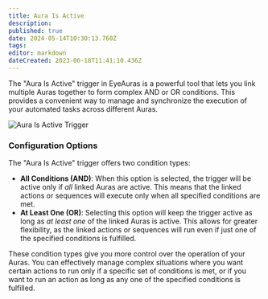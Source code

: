 ```yaml
---
title: Aura Is Active
description: 
published: true
date: 2024-05-14T10:30:13.760Z
tags: 
editor: markdown
dateCreated: 2023-06-18T11:41:10.436Z
---
```


The "Aura Is Active" trigger in EyeAuras is a powerful tool that lets you link multiple Auras together to form complex AND or OR conditions. This provides a convenient way to manage and synchronize the execution of your automated tasks across different Auras.

![Aura Is Active Trigger](https://s3.eyeauras.net/media/2024/05/EyeAuras_83uLM0FmkdR4pgvJ.png)

### **Configuration Options**

The "Aura Is Active" trigger offers two condition types:

-   **All Conditions (AND)**: When this option is selected, the trigger will be active only if *all* linked Auras are active. This means that the linked actions or sequences will execute only when all specified conditions are met.
-   **At Least One (OR)**: Selecting this option will keep the trigger active as long as *at least one* of the linked Auras is active. This allows for greater flexibility, as the linked actions or sequences will run even if just one of the specified conditions is fulfilled.

These condition types give you more control over the operation of your Auras. You can effectively manage complex situations where you want certain actions to run only if a specific set of conditions is met, or if you want to run an action as long as any one of the specified conditions is fulfilled.